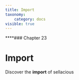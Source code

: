 ```yaml
---
title: Import
taxonomy:
    category: docs
visible: true
---
```


****### Chapter 23

# Import

Discover the **import** of sellacious 

